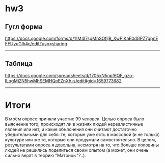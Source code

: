 # hw3
## Гугл форма
https://docs.google.com/forms/d/11M4I7sgMnSOfljB_XwPiKaE0dGPZ7gpnEFFUyuGlh4c/edit?usp=sharing
***
## Таблица
https://docs.google.com/spreadsheets/d/1705xN5qpf6QF_gzo-lLogMj2N5hwMhSEMHQpEZnXh-s/edit#gid=1659773682
***
# Итоги
В моём опросе приняли участие 99 человек. Целью опроса было выяснение того, происходят ли в жизнях людей нереалистичные явления или нет, и какие объяснения они считают достаточно убедительными для себя: те, которые уже есть в массовой (и не только) культуре или же те, которые они продумали самостоятельно.
В целом, результатами опроса я довольна, несмотря на то, что больше половины людей не решились поделиться своим опытом (а может, они очень сильно верят в теорию "Матрицы"?..).
